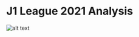 # J1 League 2021 Analysis

![alt text](https://japanteams.com/wp-content/uploads/2021/02/J2021.png)
